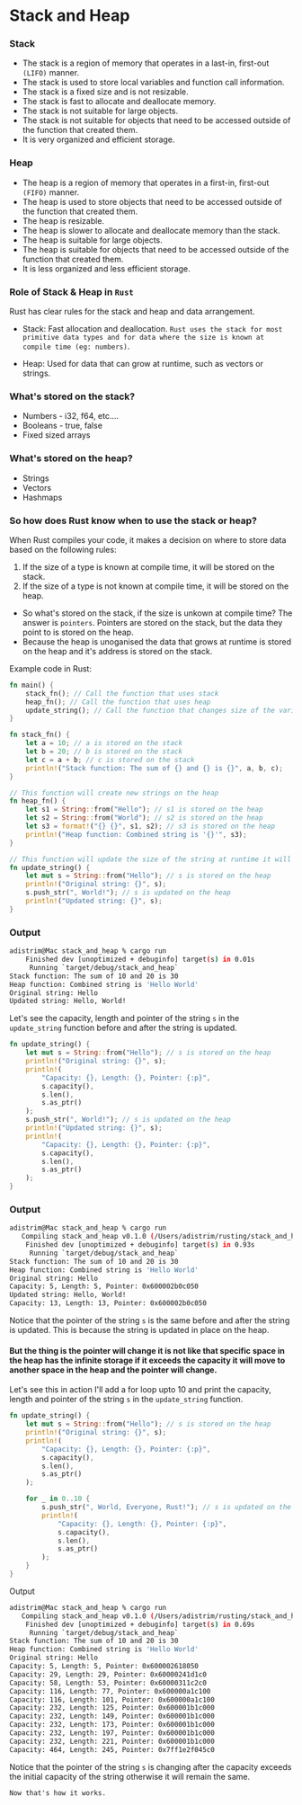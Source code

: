 # Stack and Heap

### Stack

- The stack is a region of memory that operates in a last-in, first-out `(LIFO)` manner.
- The stack is used to store local variables and function call information.
- The stack is a fixed size and is not resizable.
- The stack is fast to allocate and deallocate memory.
- The stack is not suitable for large objects.
- The stack is not suitable for objects that need to be accessed outside of the function that created them.
- It is very organized and efficient storage.

### Heap

- The heap is a region of memory that operates in a first-in, first-out `(FIFO)` manner.
- The heap is used to store objects that need to be accessed outside of the function that created them.
- The heap is resizable.
- The heap is slower to allocate and deallocate memory than the stack.
- The heap is suitable for large objects.
- The heap is suitable for objects that need to be accessed outside of the function that created them.
- It is less organized and less efficient storage.

### Role of Stack & Heap in `Rust`

Rust has clear rules for the stack and heap and data arrangement.

- Stack: Fast allocation and deallocation. `Rust uses the stack for most primitive data types and for data where the size is known at compile time (eg: numbers)`.

- Heap: Used for data that can grow at runtime, such as vectors or strings.

### What's stored on the stack?

- Numbers - i32, f64, etc....
- Booleans - true, false
- Fixed sized arrays

### What's stored on the heap?

- Strings
- Vectors
- Hashmaps

### So how does Rust know when to use the stack or heap?

When Rust compiles your code, it makes a decision on where to store data based on the following rules:

1. If the size of a type is known at compile time, it will be stored on the stack.
2. If the size of a type is not known at compile time, it will be stored on the heap.

- So what's stored on the stack, if the size is unkown at compile time? The answer is `pointers`. Pointers are stored on the stack, but the data they point to is stored on the heap.
- Because the heap is unoganised the data that grows at runtime is stored on the heap and it's address is stored on the stack.

Example code in Rust:

```rust
fn main() {
    stack_fn(); // Call the function that uses stack
    heap_fn(); // Call the function that uses heap
    update_string(); // Call the function that changes size of the variable at runtime
}

fn stack_fn() {
    let a = 10; // a is stored on the stack
    let b = 20; // b is stored on the stack
    let c = a + b; // c is stored on the stack
    println!("Stack function: The sum of {} and {} is {}", a, b, c);
}

// This function will create new strings on the heap
fn heap_fn() {
    let s1 = String::from("Hello"); // s1 is stored on the heap
    let s2 = String::from("World"); // s2 is stored on the heap
    let s3 = format!("{} {}", s1, s2); // s3 is stored on the heap
    println!("Heap function: Combined string is '{}'", s3);
}

// This function will update the size of the string at runtime it will not create new string on the heap
fn update_string() {
    let mut s = String::from("Hello"); // s is stored on the heap
    println!("Original string: {}", s);
    s.push_str(", World!"); // s is updated on the heap
    println!("Updated string: {}", s);
}
```

### Output

```bash
adistrim@Mac stack_and_heap % cargo run
    Finished dev [unoptimized + debuginfo] target(s) in 0.01s
     Running `target/debug/stack_and_heap`
Stack function: The sum of 10 and 20 is 30
Heap function: Combined string is 'Hello World'
Original string: Hello
Updated string: Hello, World!
```

Let's see the capacity, length and pointer of the string `s` in the `update_string` function before and after the string is updated.

```rust
fn update_string() {
    let mut s = String::from("Hello"); // s is stored on the heap
    println!("Original string: {}", s);
    println!(
        "Capacity: {}, Length: {}, Pointer: {:p}",
        s.capacity(),
        s.len(),
        s.as_ptr()
    );
    s.push_str(", World!"); // s is updated on the heap
    println!("Updated string: {}", s);
    println!(
        "Capacity: {}, Length: {}, Pointer: {:p}",
        s.capacity(),
        s.len(),
        s.as_ptr()
    );
}
```

### Output

```bash
adistrim@Mac stack_and_heap % cargo run
   Compiling stack_and_heap v0.1.0 (/Users/adistrim/rusting/stack_and_heap)
    Finished dev [unoptimized + debuginfo] target(s) in 0.93s
     Running `target/debug/stack_and_heap`
Stack function: The sum of 10 and 20 is 30
Heap function: Combined string is 'Hello World'
Original string: Hello
Capacity: 5, Length: 5, Pointer: 0x600002b0c050
Updated string: Hello, World!
Capacity: 13, Length: 13, Pointer: 0x600002b0c050
```

Notice that the pointer of the string `s` is the same before and after the string is updated. This is because the string is updated in place on the heap.

#### But the thing is the pointer will change it is not like that specific space in the heap has the infinite storage if it exceeds the capacity it will move to another space in the heap and the pointer will change.

Let's see this in action I'll add a for loop upto 10 and print the capacity, length and pointer of the string `s` in the `update_string` function.

```rust
fn update_string() {
    let mut s = String::from("Hello"); // s is stored on the heap
    println!("Original string: {}", s);
    println!(
        "Capacity: {}, Length: {}, Pointer: {:p}",
        s.capacity(),
        s.len(),
        s.as_ptr()
    );

    for _ in 0..10 {
        s.push_str(", World, Everyone, Rust!"); // s is updated on the heap
        println!(
            "Capacity: {}, Length: {}, Pointer: {:p}",
            s.capacity(),
            s.len(),
            s.as_ptr()
        );
    }
}
```

Output

```bash
adistrim@Mac stack_and_heap % cargo run
   Compiling stack_and_heap v0.1.0 (/Users/adistrim/rusting/stack_and_heap)
    Finished dev [unoptimized + debuginfo] target(s) in 0.69s
     Running `target/debug/stack_and_heap`
Stack function: The sum of 10 and 20 is 30
Heap function: Combined string is 'Hello World'
Original string: Hello
Capacity: 5, Length: 5, Pointer: 0x600002618050
Capacity: 29, Length: 29, Pointer: 0x60000241d1c0
Capacity: 58, Length: 53, Pointer: 0x60000311c2c0
Capacity: 116, Length: 77, Pointer: 0x600000a1c100
Capacity: 116, Length: 101, Pointer: 0x600000a1c100
Capacity: 232, Length: 125, Pointer: 0x600001b1c000
Capacity: 232, Length: 149, Pointer: 0x600001b1c000
Capacity: 232, Length: 173, Pointer: 0x600001b1c000
Capacity: 232, Length: 197, Pointer: 0x600001b1c000
Capacity: 232, Length: 221, Pointer: 0x600001b1c000
Capacity: 464, Length: 245, Pointer: 0x7ff1e2f045c0
```

Notice that the pointer of the string `s` is changing after the capacity exceeds the initial capacity of the string otherwise it will remain the same.

`Now that's how it works.`
